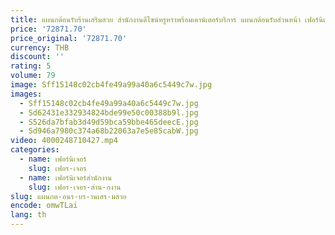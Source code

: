 ```yaml
---
title: แผนกต้อนรับร้านเสริมสวย สํานักงานดีไซน์หรูหราพร้อมเคาน์เตอร์บริการ แผนกต้อนรับส่วนหน้า เฟอร์นิเจอร์สํานักงานใหม่
price: '72871.70'
price_original: '72871.70'
currency: THB
discount: ''
rating: 5
volume: 79
image: Sff15148c02cb4fe49a99a40a6c5449c7w.jpg
images:
  - Sff15148c02cb4fe49a99a40a6c5449c7w.jpg
  - Sd62431e332934824bde99e50c00388b9l.jpg
  - S526da7bfab3d49d59bca59bbe465deecE.jpg
  - Sd946a7980c374a68b22063a7e5e85cabW.jpg
video: 4000248710427.mp4
categories:
  - name: เฟอร์นิเจอร์
    slug: เฟอร-เจอร
  - name: เฟอร์นิเจอร์สำนักงาน
    slug: เฟอร-เจอร-สำน-กงาน
slug: แผนกต-อนร-บร-านเสร-มสวย
encode: omwTLai
lang: th
---
```

  